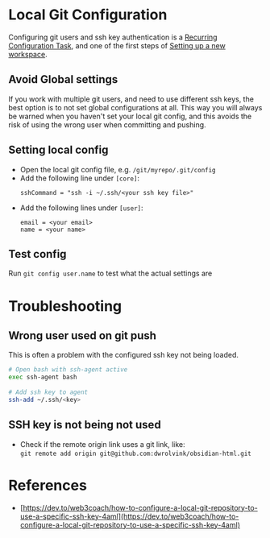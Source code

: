 # Local Git Configuration   
Configuring git users and ssh key authentication is a [Recurring Configuration Task](/not_created.md), and one of the first steps of [Setting up a new workspace](Setting%20up%20a%20new%20workspace.md).    
   
## Avoid Global settings   
If you work with multiple git users, and need to use different ssh keys, the best option is to not set global configurations at all. This way you will always be warned when you haven't set your local git config, and this avoids the risk of using the wrong user when committing and pushing.   
   
## Setting local config   
- Open the local git config file, e.g. `/git/myrepo/.git/config`   
- Add the following line under `[core]`:   
  ```   
  sshCommand = "ssh -i ~/.ssh/<your ssh key file>"   
  ```   
- Add the following lines under `[user]`:   
  ```   
  email = <your email>   
  name = <your name>   
  ```   
   
## Test config   
Run `git config user.name` to test what the actual settings are   
   
# Troubleshooting   
## Wrong user used on git push   
This is often a problem with the configured ssh key not being loaded.   
   
``` bash   
# Open bash with ssh-agent active   
exec ssh-agent bash   
   
# Add ssh key to agent   
ssh-add ~/.ssh/<key>   
```   
   
## SSH key is not being not used   
- Check if the remote origin link uses a git link, like:   
   `git remote add origin git@github.com:dwrolvink/obsidian-html.git`   
   
   
# References   
- [https://dev.to/web3coach/how-to-configure-a-local-git-repository-to-use-a-specific-ssh-key-4aml](https://dev.to/web3coach/how-to-configure-a-local-git-repository-to-use-a-specific-ssh-key-4aml)